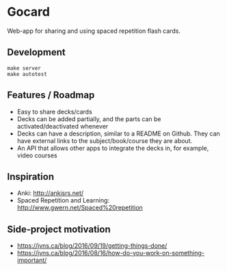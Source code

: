 # Gocard

Web-app for sharing and using spaced repetition flash cards.

## Development

```
make server
make autotest
```

## Features / Roadmap

* Easy to share decks/cards
* Decks can be added partially, and the parts can be activated/deactivated
  whenever
* Decks can have a description, similar to a README on Github. They can have
  external links to the subject/book/course they are about.
* An API that allows other apps to integrate the decks in, for example, video
  courses

## Inspiration

* Anki: http://ankisrs.net/
* Spaced Repetition and Learning: http://www.gwern.net/Spaced%20repetition

## Side-project motivation

* https://jvns.ca/blog/2016/09/19/getting-things-done/
* https://jvns.ca/blog/2016/08/16/how-do-you-work-on-something-important/
